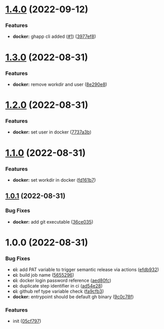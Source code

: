 # [1.4.0](https://github.com/jhagestedt/gh/compare/1.3.0...1.4.0) (2022-09-12)


### Features

* **docker:** ghapp cli added ([#1](https://github.com/jhagestedt/gh/issues/1)) ([3977ef8](https://github.com/jhagestedt/gh/commit/3977ef8cde9347c3196a355c27682879d515bbb2))

# [1.3.0](https://github.com/jhagestedt/gh/compare/1.2.0...1.3.0) (2022-08-31)


### Features

* **docker:** remove workdir and user ([8e290e8](https://github.com/jhagestedt/gh/commit/8e290e89da28c5c3303bef66703173b010589553))

# [1.2.0](https://github.com/jhagestedt/gh/compare/1.1.0...1.2.0) (2022-08-31)


### Features

* **docker:** set user in docker ([7737a3b](https://github.com/jhagestedt/gh/commit/7737a3ba1e36e3a56eaba9f41f51834e873907fd))

# [1.1.0](https://github.com/jhagestedt/gh/compare/1.0.1...1.1.0) (2022-08-31)


### Features

* **docker:** set workdir in docker ([fd161b7](https://github.com/jhagestedt/gh/commit/fd161b797ccdf7c51bd16af9083dbc55aee0fed4))

## [1.0.1](https://github.com/jhagestedt/gh/compare/1.0.0...1.0.1) (2022-08-31)


### Bug Fixes

* **docker:** add git executable ([36ce035](https://github.com/jhagestedt/gh/commit/36ce035b8ed789626c282fbaea1e4d4a6242af02))

# 1.0.0 (2022-08-31)


### Bug Fixes

* **ci:** add PAT variable to trigger semantic release via actions ([efdb932](https://github.com/jhagestedt/gh/commit/efdb932fbbb5eeb8e2e4f6fa797cac1944e85f03))
* **ci:** build job name ([5655296](https://github.com/jhagestedt/gh/commit/56552965810f74abca49a3924ab0f1399d565ccc))
* **ci:** docker login password reference ([aed80fc](https://github.com/jhagestedt/gh/commit/aed80fc84a0df02ee89aad0f3b4a6522e1774b1f))
* **ci:** duplicate step identifier in ci ([ad54e28](https://github.com/jhagestedt/gh/commit/ad54e28a99fa5e9dd3856fcd37ad55b59dcc0752))
* **ci:** github ref type variable check ([fa9cfb3](https://github.com/jhagestedt/gh/commit/fa9cfb30db53edd92248921aafa664f4c32d8dea))
* **docker:** entrypoint should be default gh binary ([9c0c78f](https://github.com/jhagestedt/gh/commit/9c0c78f867b84979cb6a7318f7af2861b35cfb8e))


### Features

* init ([05cf797](https://github.com/jhagestedt/gh/commit/05cf797c2473b3e75b0f5e08ea86f744823859cf))
